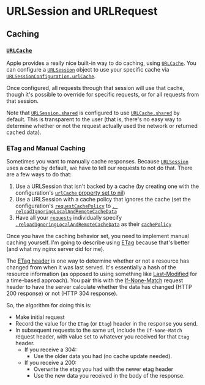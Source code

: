# URLSession and URLRequest

## Caching

### [`URLCache`](https://developer.apple.com/documentation/foundation/urlcache)

Apple provides a really nice built-in way to do caching, using [`URLCache`](https://developer.apple.com/documentation/foundation/urlcache). You can configure a [`URLSession`](https://developer.apple.com/documentation/foundation/urlsession) object to use your specific cache via [`URLSessionConfiguration.urlCache`](https://developer.apple.com/documentation/foundation/urlsessionconfiguration/1410148-urlcache).

Once configured, all requests through that session will use that cache, though it's possible to override for specific requests, or for all requests from that session.

Note that [`URLSession.shared`](https://developer.apple.com/documentation/foundation/urlsession/1409000-shared) is configured to use [`URLCache.shared`](https://developer.apple.com/documentation/foundation/urlcache/1413377-shared) by default. This is transparent to the user (that is, there's no easy way to determine whether or not the request actually used the network or returned cached data).

### ETag and Manual Caching

Sometimes you want to manually cache responses. Because [`URLSession`](https://developer.apple.com/documentation/foundation/urlsession) uses a cache by default, we have to tell our requests to not do that. There are a few ways to do that:

1. Use a URLSession that isn't backed by a cache (by creating one with the configuration's [`urlCache` property set to nil](https://developer.apple.com/documentation/foundation/urlsessionconfiguration/1410148-urlcache))
2. Use a URLSession with a cache policy that ignores the cache (set the configuration's [`requestCachePolicy`](https://developer.apple.com/documentation/foundation/urlsessionconfiguration/1411655-requestcachepolicy) to [`. reloadIgnoringLocalAndRemoteCacheData`](https://developer.apple.com/documentation/foundation/nsurlrequest/cachepolicy/reloadignoringlocalandremotecachedata)
3. Have all your [`requests`](https://developer.apple.com/documentation/foundation/urlrequest) individually specify [`.reloadIgnoringLocalAndRemoteCacheData`](https://developer.apple.com/documentation/foundation/nsurlrequest/cachepolicy/reloadignoringlocalandremotecachedata) as their [`cachePolicy`](https://developer.apple.com/documentation/foundation/urlrequest/2011593-cachepolicy)

Once you have the caching behavior set, you need to implement manual caching yourself. I'm going to describe using [ETag](https://developer.mozilla.org/en-US/docs/Web/HTTP/Headers/ETag) because that's better (and what my nginx server did for me).

The [ETag header](https://developer.mozilla.org/en-US/docs/Web/HTTP/Headers/ETag) is one way to determine whether or not a resource has changed from when it was last served. It's essentially a hash of the resource information (as opposed to using something like [Last-Modified](https://developer.mozilla.org/en-US/docs/Web/HTTP/Headers/Last-Modified) for a time-based approach). You pair this with the [If-None-Match](https://developer.mozilla.org/en-US/docs/Web/HTTP/Headers/If-None-Match) request header to have the server calculate whether the data has changed (HTTP 200 response) or not (HTTP 304 response).

So, the algorithm for doing this is:

- Make initial request
- Record the value for the `ETag` (or `Etag`) header in the response you send.
- In subsequent requests to the same url, include the `If-None-Match` request header, with value set to whatever you received for that `Etag` header.
    - If you receive a 304:
        - Use the older data you had (no cache update needed).
    - If you receive a 200:
        - Overwrite the etag you had with the newer etag header
        - Use the new data you received in the body of the response.
